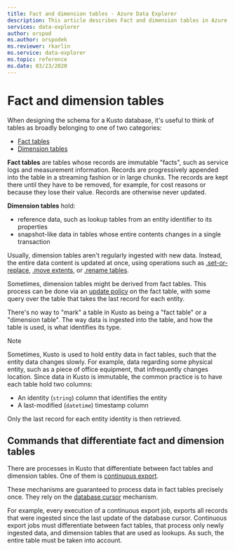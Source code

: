 ```yaml
---
title: Fact and dimension tables - Azure Data Explorer
description: This article describes Fact and dimension tables in Azure Data Explorer.
services: data-explorer
author: orspod
ms.author: orspodek
ms.reviewer: rkarlin
ms.service: data-explorer
ms.topic: reference
ms.date: 03/23/2020
---
```

# Fact and dimension tables

When designing the schema for a Kusto database, it's useful to think of tables
as broadly belonging to one of two categories:
* [Fact tables](https://en.wikipedia.org/wiki/Fact_table)
* [Dimension tables](https://en.wikipedia.org/wiki/Dimension_(data_warehouse)#Dimension_table)

**Fact tables** are tables whose records are immutable "facts", such as service logs
and measurement information. Records are progressively appended into the table
in a streaming fashion or in large chunks. The records are kept there until they have to be removed, for example, for cost reasons or because they lose their value. Records are otherwise never updated.

**Dimension tables** hold:
* reference data, such as lookup tables from an entity identifier to its properties
* snapshot-like data in tables whose entire contents changes in a single transaction

Usually, dimension tables aren't regularly ingested with new data. Instead, the entire data content is updated at once, using operations such as [.set-or-replace](../management/data-ingestion/ingest-from-query.md), [.move extents](../management/extents-commands.md#move-extents), or [.rename tables](../management/rename-table-command.md).

Sometimes, dimension tables might be derived from fact tables. This process can be done via an [update policy](../management/updatepolicy.md) on the fact table, with some query over the table that takes the last record for each entity.

There's no way to "mark" a table in Kusto as being a "fact table" or a "dimension table".
The way data is ingested into the table, and how the table is used, is what identifies its type.

> [!NOTE]
> Sometimes, Kusto is used to hold entity data in fact tables, such that the entity
> data changes slowly. For example, data regarding some physical entity, such as
> a piece of office equipment, that infrequently changes location.
> Since data in Kusto is immutable, the common practice is to have each table hold
> two columns: 
   > * An identity (`string`) column that identifies the entity
   > * A last-modified (`datetime`) timestamp column
>
> Only the last record for each entity identity is then retrieved.

## Commands that differentiate fact and dimension tables

There are processes in Kusto that differentiate between fact tables and dimension tables. One of them is [continuous export](../management/data-export/continuous-data-export.md).

These mechanisms are guaranteed to process data in fact tables precisely once. They rely on the [database cursor](../management/databasecursor.md) mechanism.

For example, every execution of a continuous export job, exports all records
that were ingested since the last update of the database cursor. Continuous export jobs must differentiate between fact tables, that process only newly ingested data, and dimension tables that are used as lookups. As such, the entire table must be taken into account.
